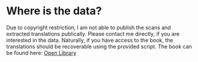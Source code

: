 # Where is the data?

Due to copyright restriction, I am not able to publish the scans and extracted translations publically.
Please contact me directly, if you are interested in the data.
Naturally, if you have access to the book, the translations should be recoverable using the provided script.
The book can be found here: [Open Library](https://openlibrary.org/works/OL38454330W/English-Ndonga_dictionary)